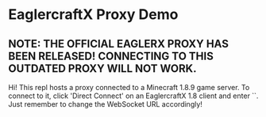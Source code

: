 # EaglercraftX Proxy Demo
## NOTE: THE OFFICIAL EAGLERX PROXY HAS BEEN RELEASED! CONNECTING TO THIS OUTDATED PROXY WILL NOT WORK.
Hi! This repl hosts a proxy connected to a Minecraft 1.8.9 game server. To connect to it, click 'Direct Connect' on an EaglercraftX 1.8 client and enter ``. Just remember to change the WebSocket URL accordingly!